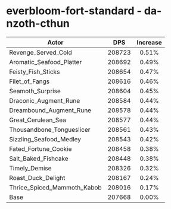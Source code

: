 # everbloom-fort-standard - da-nzoth-cthun
| Actor | DPS | Increase |
|---|:---:|:---:|
|Revenge_Served_Cold|208723|0.51%|
|Aromatic_Seafood_Platter|208692|0.49%|
|Feisty_Fish_Sticks|208654|0.47%|
|Filet_of_Fangs|208616|0.46%|
|Seamoth_Surprise|208604|0.45%|
|Draconic_Augment_Rune|208584|0.44%|
|Dreambound_Augment_Rune|208578|0.44%|
|Great_Cerulean_Sea|208577|0.44%|
|Thousandbone_Tongueslicer|208561|0.43%|
|Sizzling_Seafood_Medley|208543|0.42%|
|Fated_Fortune_Cookie|208458|0.38%|
|Salt_Baked_Fishcake|208448|0.38%|
|Timely_Demise|208326|0.32%|
|Roast_Duck_Delight|208167|0.24%|
|Thrice_Spiced_Mammoth_Kabob|208016|0.17%|
|Base|207668|0.00%|

